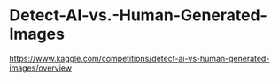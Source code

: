 # Detect-AI-vs.-Human-Generated-Images
https://www.kaggle.com/competitions/detect-ai-vs-human-generated-images/overview
